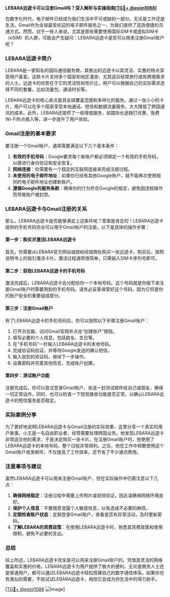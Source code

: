 **LEBARA远遊卡可以注册Gmail吗？深入解析与实操指南[[TG💪+ @esim1088](https://t.me/s/esim1088)]**

在数字化时代，电子邮件已经成为我们生活中不可或缺的一部分。无论是工作还是生活，Gmail作为全球最受欢迎的电子邮件服务之一，为我们提供了高效便捷的沟通方式。然而，对于一些人来说，尤其是那些需要使用国际SIM卡或虚拟SIM卡（eSIM）的人群，可能会产生疑问：LEBARA远遊卡是否可以用来注册Gmail账户呢？

### LEBARA远遊卡简介

LEBARA是一家知名的国际通信服务商，其推出的远遊卡以其灵活、实惠的特点深受用户喜爱。这款卡片支持多个国家和地区漫游，尤其适合经常旅行或有跨境需求的人士。远遊卡的优势在于它的灵活性和性价比，用户可以根据自己的实际需求选择不同的套餐，比如流量包、通话时长等。

LEBARA远遊卡的核心卖点是其全球覆盖范围和多样化的服务。通过一张小小的卡片，用户可以在多个国家享受本地通话、短信和数据流量服务，大大降低了跨国通讯的成本。此外，LEBARA还提供了一些增值服务，如国际长途拨打优惠、免费Wi-Fi热点接入等，进一步提升了用户体验。

### Gmail注册的基本要求

要注册一个Gmail账户，通常需要满足以下几个基本条件：

1. **有效的手机号码**：Google要求每个新账户都必须绑定一个有效的手机号码，以便进行身份验证和安全恢复。
2. **网络连接**：你需要有一个稳定的互联网连接来完成注册过程。
3. **未使用的电子邮件地址**：如果你已经有其他Google账户，就不能再次使用相同的电子邮件地址创建新账户。
4. **遵循Google的服务条款**：确保你的行为符合Google的规定，避免因违规操作而导致账户被封禁。

### LEBARA远遊卡与Gmail注册的关系

那么，LEBARA远遊卡是否能够满足上述条件呢？答案是肯定的！LEBARA远遊卡提供的手机号码完全可以用于Gmail账户的注册。以下是具体的操作步骤：

#### 第一步：购买并激活LEBARA远遊卡

首先，你需要从LEBARA官方网站或授权经销商处购买一张远遊卡。购买后，按照说明书上的指引激活卡片。激活过程通常很简单，只需输入SIM卡序列号即可。

#### 第二步：获取LEBARA远遊卡的手机号码

激活完成后，LEBARA远遊卡会分配给你一个本地号码。这个号码就是你接下来注册Gmail账户时需要用到的手机号码。请务必妥善保管好这个号码，因为它将是你的账户安全的重要组成部分。

#### 第三步：注册Gmail账户

有了LEBARA远遊卡的手机号码后，你可以按照以下步骤注册Gmail账户：

1. 打开浏览器，访问Gmail官网并点击“创建账户”按钮。
2. 填写必要的个人信息，包括姓名、生日等。
3. 在“手机号码”一栏输入LEBARA远遊卡的本地号码。
4. 完成验证码验证，并等待Google发送的确认短信。
5. 输入收到的验证码，继续下一步操作。
6. 设置密码并完善其他信息，完成账户创建。

#### 第四步：测试账户功能

注册完成后，你可以尝试登录Gmail账户，发送一封测试邮件给自己或朋友，确保一切正常运作。同时，也可以检查一下短信接收功能是否正常，以确认LEBARA远遊卡的短信服务是否稳定。

### 实际案例分享

为了更好地说明LEBARA远遊卡与Gmail注册的实际效果，这里分享一个真实的用户故事。小王是一名自由职业者，经常需要处理跨国业务。他发现LEBARA远遊卡非常适合他的需求，于是决定购买一张卡片。在注册Gmail账户时，他使用了LEBARA远遊卡的本地号码，整个过程非常顺利。之后，他在工作中频繁使用这个Gmail账户收发邮件，不仅提高了工作效率，还节省了不少通讯费用。

### 注意事项与建议

虽然LEBARA远遊卡可以用来注册Gmail账户，但在实际操作中仍需注意以下几点：

1. **确保网络稳定**：注册过程中需要上传照片或视频验证，因此请确保网络环境良好。
2. **保护个人信息**：不要随意泄露个人敏感信息，以免造成不必要的麻烦。
3. **定期检查账户状态**：定期登录Gmail账户，查看是否有异常活动，及时更新密码。
4. **了解LEBARA的资费政策**：在使用LEBARA远遊卡时，熟悉其资费政策和使用限制，避免不必要的支出。

### 总结

综上所述，LEBARA远遊卡完全是可以用来注册Gmail账户的。凭借其灵活的网络覆盖和实惠的价格，LEBARA远遊卡为用户提供了极大的便利。无论是商务人士还是普通用户，都可以通过LEBARA远遊卡轻松搭建自己的数字通信体系。如果你也有类似的需要，不妨试试LEBARA远遊卡，相信它会成为你生活中的得力助手。

[[TG💪+ @esim1088](https://t.me/s/esim1088) ![Image](https://i.postimg.cc/4NQfJmqS/Snipaste-2025-05-13-00-14-12.png)]